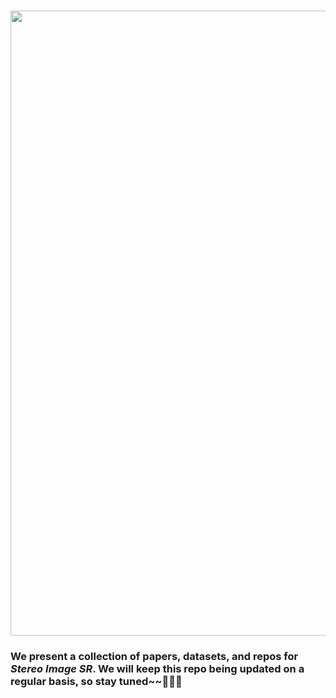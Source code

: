 ### <img src="https://raw.github.com/YingqianWang/Awesome-Stereo-Image-SR/master/Fig/Thumbnail.jpg" width="1000">
### **We present a collection of papers, datasets, and repos for *Stereo Image SR*. We will keep this repo being updated on a regular basis, so stay tuned~~🎉🎉🎉**

